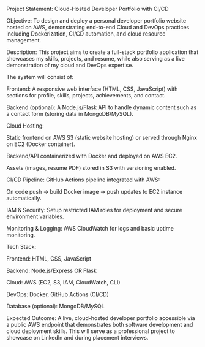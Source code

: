 Project Statement: Cloud-Hosted Developer Portfolio with CI/CD

Objective:
To design and deploy a personal developer portfolio website hosted on AWS, demonstrating end-to-end Cloud and DevOps practices including Dockerization, CI/CD automation, and cloud resource management.

Description:
This project aims to create a full-stack portfolio application that showcases my skills, projects, and resume, while also serving as a live demonstration of my cloud and DevOps expertise.

The system will consist of:

Frontend: A responsive web interface (HTML, CSS, JavaScript) with sections for profile, skills, projects, achievements, and contact.

Backend (optional): A Node.js/Flask API to handle dynamic content such as a contact form (storing data in MongoDB/MySQL).

Cloud Hosting:

Static frontend on AWS S3 (static website hosting) or served through Nginx on EC2 (Docker container).

Backend/API containerized with Docker and deployed on AWS EC2.

Assets (images, resume PDF) stored in S3 with versioning enabled.

CI/CD Pipeline: GitHub Actions pipeline integrated with AWS:

On code push → build Docker image → push updates to EC2 instance automatically.

IAM & Security: Setup restricted IAM roles for deployment and secure environment variables.

Monitoring & Logging: AWS CloudWatch for logs and basic uptime monitoring.

Tech Stack:

Frontend: HTML, CSS, JavaScript

Backend: Node.js/Express OR Flask

Cloud: AWS (EC2, S3, IAM, CloudWatch, CLI)

DevOps: Docker, GitHub Actions (CI/CD)

Database (optional): MongoDB/MySQL

Expected Outcome:
A live, cloud-hosted developer portfolio accessible via a public AWS endpoint that demonstrates both software development and cloud deployment skills. This will serve as a professional project to showcase on LinkedIn and during placement interviews.
